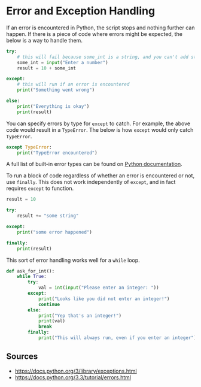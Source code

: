 Error and Exception Handling
============================

If an error is encountered in Python, the script stops and nothing further can happen. If there is a piece of code where errors might be expected, the below is a way to handle them.

```python
try:
    # this will fail because some_int is a string, and you can't add str and int
    some_int = input("Enter a number")
    result = 10 + some_int

except:
    # this will run if an error is encountered
    print("Something went wrong")

else:
    print("Everything is okay")
    print(result)
```

You can specify errors by type for `except` to catch. For example, the above code would result in a `TypeError`. The below is how `except` would only catch `TypeError`.

```python
except TypeError:
    print("TypeError encountered")
```

A full list of built-in error types can be found on [Python documentation](https://docs.python.org/3/library/exceptions.html).

To run a block of code regardless of whether an error is encountered or not, use `finally`. This does not work independently of `except`, and in fact requires `except` to function.

```python
result = 10

try:
    result += "some string"

except:
    print("some error happened")

finally:
    print(result)
```

This sort of error handling works well for a `while` loop.

```python
def ask_for_int():
    while True:
        try:
            val = int(input("Please enter an integer: "))
        except:
            print("Looks like you did not enter an integer!")
            continue
        else:
            print("Yep that's an integer!")
            print(val)
            break
        finally:
            print("This will always run, even if you enter an integer")
```

Sources
-------

- https://docs.python.org/3/library/exceptions.html
- https://docs.python.org/3.3/tutorial/errors.html
